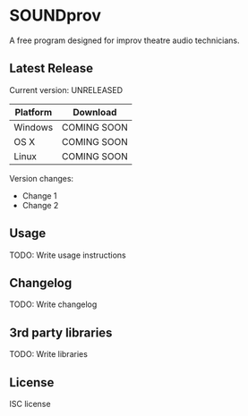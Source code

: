 # SOUNDprov

A free program designed for improv theatre audio technicians.

## Latest Release
Current version: UNRELEASED

| Platform      | Download      |
| ------------- |:-------------:|
| Windows       | COMING SOON   |
| OS X          | COMING SOON   |
| Linux		      | COMING SOON   |

Version changes:
* Change 1
* Change 2

## Usage

TODO: Write usage instructions

## Changelog

TODO: Write changelog

## 3rd party libraries

TODO: Write libraries

## License

ISC license
